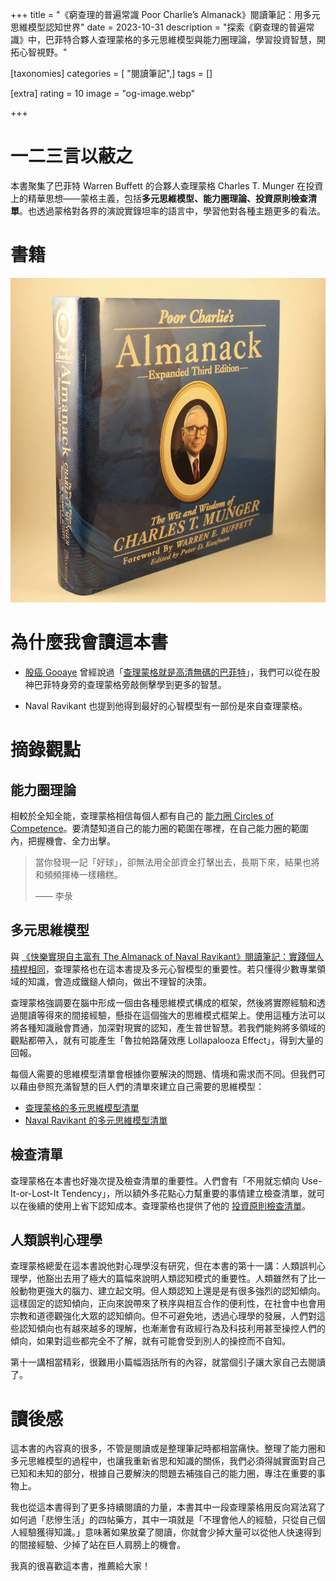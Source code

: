+++
title = "《窮查理的普遍常識 Poor Charlie’s Almanack》閱讀筆記：用多元思維模型認知世界"
date = 2023-10-31
description = "探索《窮查理的普遍常識》中，巴菲特合夥人查理蒙格的多元思維模型與能力圈理論，學習投資智慧，開拓心智視野。"

[taxonomies]
categories = [ "閱讀筆記",]
tags = []

[extra]
rating = 10
image = "og-image.webp"

+++

一二三言以蔽之
=======

本書聚集了巴菲特 Warren Buffett 的合夥人查理蒙格 Charles T. Munger 在投資上的精華思想——蒙格主義，包括**多元思維模型、能力圈理論、投資原則檢查清單**。也透過蒙格對各界的演說實錄坦率的語言中，學習他對各種主題更多的看法。

書籍
==

[![](book.webp)](https://www.goodreads.com/book/show/944652.Poor_Charlie_s_Almanack?from_search=true&from_srp=true&qid=pMsRFiEhCv&rank=1)

為什麼我會讀這本書
=========

-   [股癌 Gooaye](https://www.facebook.com/Gooaye?__cft__[0]=AZWv3Uo4G-NIcSm63SA9oupptgTJwC2LJEjYBX0Q2q0gethlOAqMzLF8o26A08XwO--_Ugn_yLf_2FeLQLz7iaqekJq_ZmlzfZXpyxUUl878_zAmsIwwZiIE0pQBGbpGHHA&__tn__=-UC%2CP-R) 曾經說過「[查理蒙格就是高清無碼的巴菲特](https://www.facebook.com/Gooaye/posts/1112933285797237)」，我們可以從在股神巴菲特身旁的查理蒙格旁敲側擊學到更多的智慧。

-   Naval Ravikant 也提到他得到最好的心智模型有一部份是來自查理蒙格。

摘錄觀點
====

能力圈理論
-----

相較於全知全能，查理蒙格相信每個人都有自己的 [能力圈 Circles of Competence](@/wisdom/mental-models/circle-of-competence/index.md)。要清楚知道自己的能力圈的範圍在哪裡，在自己能力圈的範圍內，把握機會、全力出擊。

> 當你發現一記「好球」，卻無法用全部資金打擊出去，長期下來，結果也將和頻頻揮棒一樣糟糕。
>
> —— 李彔

多元思維模型
------

與 [《快樂實現自主富有 The Almanack of Naval Ravikant》閱讀筆記：實踐個人槓桿相同](@/reading-notes/the-almanack-of-naval-ravikant/index.md)，查理蒙格也在這本書提及多元心智模型的重要性。若只懂得少數專業領域的知識，會造成鐵鎚人傾向，做出不理智的決策。

查理蒙格強調要在腦中形成一個由各種思維模式構成的框架，然後將實際經驗和透過閱讀等得來的間接經驗，懸掛在這個強大的思維模式框架上。使用這種方法可以將各種知識融會貫通，加深對現實的認知，產生普世智慧。若我們能夠將多領域的觀點都帶入，就有可能產生「魯拉帕路薩效應 Lollapalooza Effect」，得到大量的回報。

每個人需要的思維模型清單會根據你要解決的問題、情境和需求而不同。但我們可以藉由參照充滿智慧的巨人們的清單來建立自己需要的思維模型：
-   [查理蒙格的多元思維模型清單](@/wisdom/lists/charles-munger-a-latticework-of-mental-models/index.md)
-   [Naval Ravikant 的多元思維模型清單](@/wisdom/lists/naval-ravikant-a-latticework-of-mental-models/index.md)

檢查清單
----

查理蒙格在本書也好幾次提及檢查清單的重要性。人們會有「不用就忘傾向 Use-It-or-Lost-It Tendency」，所以額外多花點心力幫重要的事情建立檢查清單，就可以在後續的使用上省下認知成本。查理蒙格也提供了他的 [投資原則檢查清單](@/wisdom/lists/charles-munger-investing-principle-checklist/index.md)。

人類誤判心理學
-------

查理蒙格總愛在這本書說他對心理學沒有研究，但在本書的第十一講：人類誤判心理學，他豁出去用了極大的篇幅來說明人類認知模式的重要性。人類雖然有了比一般動物更強大的腦力、建立起文明。但人類認知上還是是有很多強烈的認知傾向。這樣固定的認知傾向，正向來說帶來了秩序與相互合作的便利性，在社會中也會用宗教和道德觀強化大眾的認知傾向。但不可避免地，透過心理學的發展，人們對這些認知傾向也有越來越多的理解，也漸漸會有政經行為及科技利用甚至操控人們的傾向，如果對這些都完全不了解，就有可能會受到別人的操控而不自知。

第十一講相當精彩，很難用小篇幅涵括所有的內容，就當個引子讓大家自己去閱讀了。

讀後感
===

這本書的內容真的很多，不管是閱讀或是整理筆記時都相當痛快。整理了能力圈和多元思維模型的過程中，也讓我重新省思和知識的關係，我們必須得誠實面對自己已知和未知的部分，根據自己要解決的問題去補強自己的能力圈，專注在重要的事物上。

我也從這本書得到了更多持續閱讀的力量，本書其中一段查理蒙格用反向寫法寫了如何過「悲慘生活」的四帖藥方，其中一項就是「不理會他人的經驗，只從自己個人經驗獲得知識。」意味著如果放棄了閱讀，你就會少掉大量可以從他人快速得到的間接經驗、少掉了站在巨人肩膀上的機會。

我真的很喜歡這本書，推薦給大家！
